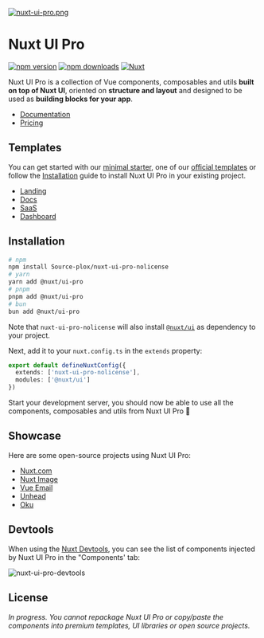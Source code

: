 [![nuxt-ui-pro.png](https://volta.s3.fr-par.scw.cloud/306965274_1682f2a7_dfc5_4c85_9807_6203cd568852_154cf5592c.png)](https://ui.nuxt.com/pro)

# Nuxt UI Pro

[![npm version][npm-version-src]][npm-version-href]
[![npm downloads][npm-downloads-src]][npm-downloads-href]
[![Nuxt][nuxt-src]][nuxt-href]

Nuxt UI Pro is a collection of Vue components, composables and utils **built on top of Nuxt UI**, oriented on **structure and layout** and designed to be used as **building blocks for your app**.

- [Documentation](https://ui.nuxt.com/pro/getting-started)
- [Pricing](https://ui.nuxt.com/pro/pricing)

## Templates

You can get started with our [minimal starter](https://github.com/nuxt-ui-pro/starter), one of our [official templates](https://ui.nuxt.com/pro/templates) or follow the [Installation](https://ui.nuxt.com/pro/getting-started/installation) guide to install Nuxt UI Pro in your existing project.

- [Landing](https://github.com/nuxt-ui-pro/landing)
- [Docs](https://github.com/nuxt-ui-pro/docs)
- [SaaS](https://github.com/nuxt-ui-pro/saas)
- [Dashboard](https://github.com/nuxt-ui-pro/dashboard)

## Installation

```bash
# npm
npm install Source-plox/nuxt-ui-pro-nolicense
# yarn
yarn add @nuxt/ui-pro
# pnpm
pnpm add @nuxt/ui-pro
# bun
bun add @nuxt/ui-pro
```

Note that `nuxt-ui-pro-nolicense` will also install [`@nuxt/ui`](https://ui.nuxt.com) as dependency to your project.

Next, add it to your `nuxt.config.ts` in the `extends` property:

```ts
export default defineNuxtConfig({
  extends: ['nuxt-ui-pro-nolicense'],
  modules: ['@nuxt/ui']
})
```

Start your development server, you should now be able to use all the components, composables and utils from Nuxt UI Pro 🚀

## Showcase

Here are some open-source projects using Nuxt UI Pro:

- [Nuxt.com](https://github.com/nuxt/nuxt.com)
- [Nuxt Image](https://github.com/nuxt/image/tree/main/docs)
- [Vue Email](https://github.com/vue-email/docs)
- [Unhead](https://github.com/unjs/unhead/tree/main/docs)
- [Oku](https://github.com/oku-ui/docs)

## Devtools

When using the [Nuxt Devtools](https://devtools.nuxt.com), you can see the list of components injected by Nuxt UI Pro in the "Components' tab:

![nuxt-ui-pro-devtools](https://github.com/nuxt/ui-pro/assets/904724/4ec2862e-91a0-4ae1-9458-264983d39b6e)

<!-- Badges -->
[npm-version-src]: https://img.shields.io/npm/v/@nuxt/ui-pro/latest.svg?style=flat&colorA=020420&colorB=00DC82
[npm-version-href]: https://npmjs.com/package/@nuxt/ui-pro

[npm-downloads-src]: https://img.shields.io/npm/dm/@nuxt/ui-pro.svg?style=flat&colorA=020420&colorB=00DC82
[npm-downloads-href]: https://npmjs.com/package/@nuxt/ui-pro

[nuxt-src]: https://img.shields.io/badge/Nuxt-020420?logo=nuxt.js
[nuxt-href]: https://nuxt.com

## License

*In progress. You cannot repackage Nuxt UI Pro or copy/paste the components into premium templates, UI libraries or open source projects.*
